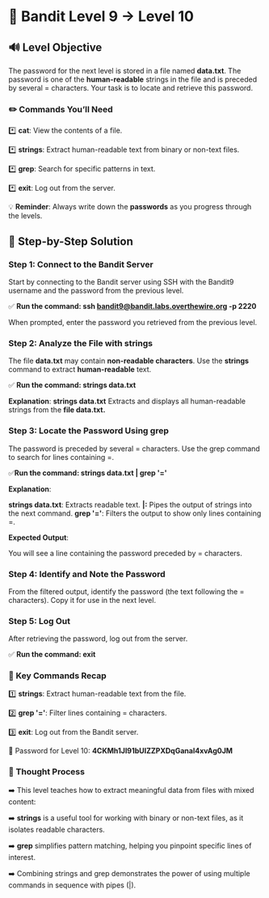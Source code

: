 # 🎲 Bandit Level 9 → Level 10



## 🔊 Level Objective

The password for the next level is stored in a file named **data.txt**. The password is one of the **human-readable** strings in the file and is preceded by several = characters. Your task is to locate and retrieve this password.



### ✏️ Commands You’ll Need


:asterisk: **cat**: View the contents of a file.

:asterisk: **strings**: Extract human-readable text from binary or non-text files.

:asterisk: **grep**: Search for specific patterns in text.

:asterisk: **exit**: Log out from the server.



💡 **Reminder**: Always write down the **passwords** as you progress through the levels.



## 📃 Step-by-Step Solution


### Step 1: Connect to the Bandit Server


Start by connecting to the Bandit server using SSH with the Bandit9 username and the password from the previous level.


:white_check_mark: **Run the command: ssh bandit9@bandit.labs.overthewire.org -p 2220**


When prompted, enter the password you retrieved from the previous level.



### Step 2: Analyze the File with strings


The file **data.txt** may contain **non-readable characters**. Use the **strings** command to extract **human-readable** text.

:white_check_mark: **Run the command: strings data.txt**


**Explanation**: **strings data.txt** Extracts and displays all human-readable strings from the **file data.txt.**



### Step 3: Locate the Password Using grep

The password is preceded by several = characters. Use the grep command to search for lines containing =.

:white_check_mark:**Run the command: strings data.txt | grep '='**


**Explanation**:

**strings data.txt**: Extracts readable text.
**|:** Pipes the output of strings into the next command.
**grep '='**: Filters the output to show only lines containing =.


**Expected Output**:

You will see a line containing the password preceded by = characters.



### Step 4: Identify and Note the Password


From the filtered output, identify the password (the text following the = characters). Copy it for use in the next level.


### Step 5: Log Out

After retrieving the password, log out from the server.

:white_check_mark: **Run the command: exit**



### :round_pushpin: Key Commands Recap


:one: **strings**: Extract human-readable text from the file.

:two: **grep '='**: Filter lines containing = characters.

:three: **exit**: Log out from the Bandit server.



🔑 Password for Level 10: **4CKMh1JI91bUIZZPXDqGanal4xvAg0JM**



### 🔎 Thought Process


:arrow_right: This level teaches how to extract meaningful data from files with mixed content:


:arrow_right: **strings** is a useful tool for working with binary or non-text files, as it isolates readable characters.


:arrow_right: **grep** simplifies pattern matching, helping you pinpoint specific lines of interest.


:arrow_right: Combining strings and grep demonstrates the power of using multiple commands in sequence with pipes (|).